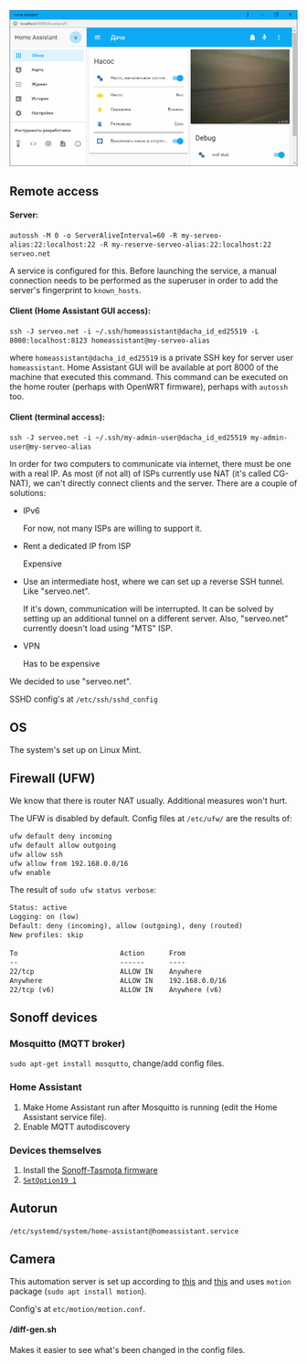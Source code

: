 ![UI Screenshot](ui_screenshot.png)

## Remote access
#### Server:
```
autossh -M 0 -o ServerAliveInterval=60 -R my-serveo-alias:22:localhost:22 -R my-reserve-serveo-alias:22:localhost:22 serveo.net
```
A service is configured for this. Before launching the service, a manual connection needs to be performed as the superuser in order to add the server's fingerprint to `known_hosts`.

#### Client (Home Assistant GUI access):
```
ssh -J serveo.net -i ~/.ssh/homeassistant@dacha_id_ed25519 -L 8000:localhost:8123 homeassistant@my-serveo-alias
```
where `homeassistant@dacha_id_ed25519` is a private SSH key for server user `homeassistant`.
Home Assistant GUI will be available at port 8000 of the machine that executed this command.
This command can be executed on the home router (perhaps with OpenWRT firmware), perhaps with `autossh` too.

#### Client (terminal access):
```
ssh -J serveo.net -i ~/.ssh/my-admin-user@dacha_id_ed25519 my-admin-user@my-serveo-alias
```

In order for two computers to communicate via internet, there must be one with a real IP. As most (if not all) of ISPs currently use NAT (it's called CG-NAT), we can't directly connect clients and the server.
There are a couple of solutions:
- IPv6

    For now, not many ISPs are willing to support it.
- Rent a dedicated IP from ISP

    Expensive
- Use an intermediate host, where we can set up a reverse SSH tunnel. Like "serveo.net".

    If it's down, communication will be interrupted. It can be solved by setting up an additional tunnel on a different server.
    Also, "serveo.net" currently doesn't load using "MTS" ISP.
- VPN

    Has to be expensive

We decided to use "serveo.net".

SSHD config's at `/etc/ssh/sshd_config`

## OS
The system's set up on Linux Mint.

## Firewall (UFW)
We know that there is router NAT usually. Additional measures won't hurt.

The UFW is disabled by default. Config files at `/etc/ufw/` are the results of:

```
ufw default deny incoming
ufw default allow outgoing
ufw allow ssh
ufw allow from 192.168.0.0/16
ufw enable
```

The result of `sudo ufw status verbose`:
```
Status: active
Logging: on (low)
Default: deny (incoming), allow (outgoing), deny (routed)
New profiles: skip

To                         Action      From
--                         ------      ----
22/tcp                     ALLOW IN    Anywhere
Anywhere                   ALLOW IN    192.168.0.0/16
22/tcp (v6)                ALLOW IN    Anywhere (v6)
```

## Sonoff devices
### Mosquitto (MQTT broker)
`sudo apt-get install mosqutto`, change/add config files.

### Home Assistant
1. Make Home Assistant run after Mosquitto is running (edit the Home Assistant service file).
2. Enable MQTT autodiscovery

### Devices themselves
1. Install the [Sonoff-Tasmota firmware](https://github.com/arendst/Sonoff-Tasmota)
2. [`SetOption19 1`](https://github.com/arendst/Sonoff-Tasmota/wiki/Home-Assistant)

## Autorun
`/etc/systemd/system/home-assistant@homeassistant.service`

## Camera
This automation server is set up according to [this](https://www.home-assistant.io/blog/2016/06/23/usb-webcams-and-home-assistant/) and [this](https://www.home-assistant.io/components/camera/) and uses `motion` package (`sudo apt install motion`).

Config's at `etc/motion/motion.conf`.

#### /diff-gen.sh
Makes it easier to see what's been changed in the config files.
